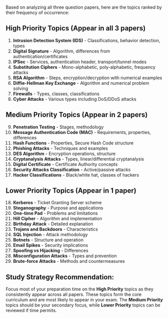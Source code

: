 Based on analyzing all three question papers, here are the topics ranked by their frequency of occurrence:

## High Priority Topics (Appear in all 3 papers)
1. **Intrusion Detection System (IDS)** - Classifications, behavior detection, types
2. **Digital Signature** - Algorithm, differences from authentication/certificates
3. **IPSec** - Services, authentication header, transport/tunnel modes
4. **Substitution Ciphers** - Mono-alphabetic, poly-alphabetic, frequency attacks
5. **RSA Algorithm** - Steps, encryption/decryption with numerical examples
6. **Diffie-Hellman Key Exchange** - Algorithm and numerical problem solving
7. **Firewalls** - Types, classes, classifications
8. **Cyber Attacks** - Various types including DoS/DDoS attacks

## Medium Priority Topics (Appear in 2 papers)
9. **Penetration Testing** - Stages, methodology
10. **Message Authentication Code (MAC)** - Requirements, properties, differences
11. **Hash Functions** - Properties, Secure Hash Code structure
12. **Phishing Attacks** - Techniques and examples
13. **DES Algorithm** - Encryption operations, structure
14. **Cryptanalysis Attacks** - Types, linear/differential cryptanalysis
15. **Digital Certificate** - Certificate Authority concepts
16. **Security Attacks Classification** - Active/passive attacks
17. **Hacker Classifications** - Black/white hat, classes of hackers

## Lower Priority Topics (Appear in 1 paper)
18. **Kerberos** - Ticket Granting Server scheme
19. **Steganography** - Purpose and applications
20. **One-time Pad** - Problems and limitations
21. **Hill Cipher** - Algorithm and implementation
22. **Birthday Attack** - Detailed explanation
23. **Trojans and Backdoors** - Characteristics
24. **SQL Injection** - Attack methodology
25. **Botnets** - Structure and operation
26. **Email Spikes** - Security implications
27. **Spoofing vs Hijacking** - Differences
28. **Misconfiguration Attacks** - Types and prevention
29. **Brute-force Attacks** - Methods and countermeasures

## Study Strategy Recommendation:
Focus most of your preparation time on the **High Priority** topics as they consistently appear across all papers. These topics form the core curriculum and are most likely to appear in your exam. The **Medium Priority** topics should be your secondary focus, while **Lower Priority** topics can be reviewed if time permits.